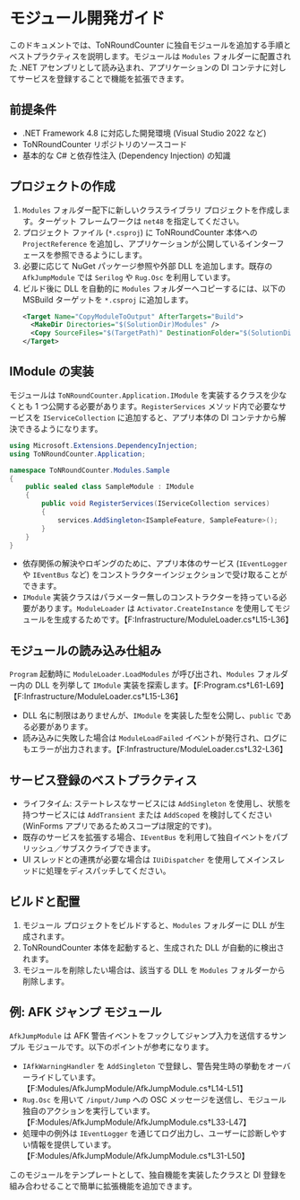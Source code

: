 # モジュール開発ガイド

このドキュメントでは、ToNRoundCounter に独自モジュールを追加する手順とベストプラクティスを説明します。モジュールは `Modules` フォルダーに配置された .NET アセンブリとして読み込まれ、アプリケーションの DI コンテナに対してサービスを登録することで機能を拡張できます。

## 前提条件
- .NET Framework 4.8 に対応した開発環境 (Visual Studio 2022 など)
- ToNRoundCounter リポジトリのソースコード
- 基本的な C# と依存性注入 (Dependency Injection) の知識

## プロジェクトの作成
1. `Modules` フォルダー配下に新しいクラスライブラリ プロジェクトを作成します。ターゲット フレームワークは `net48` を指定してください。
2. プロジェクト ファイル (`*.csproj`) に ToNRoundCounter 本体への `ProjectReference` を追加し、アプリケーションが公開しているインターフェースを参照できるようにします。
3. 必要に応じて NuGet パッケージ参照や外部 DLL を追加します。既存の `AfkJumpModule` では `Serilog` や `Rug.Osc` を利用しています。
4. ビルド後に DLL を自動的に `Modules` フォルダーへコピーするには、以下の MSBuild ターゲットを `*.csproj` に追加します。
   ```xml
   <Target Name="CopyModuleToOutput" AfterTargets="Build">
     <MakeDir Directories="$(SolutionDir)Modules" />
     <Copy SourceFiles="$(TargetPath)" DestinationFolder="$(SolutionDir)Modules" SkipUnchangedFiles="true" />
   </Target>
   ```

## IModule の実装
モジュールは `ToNRoundCounter.Application.IModule` を実装するクラスを少なくとも 1 つ公開する必要があります。`RegisterServices` メソッド内で必要なサービスを `IServiceCollection` に追加すると、アプリ本体の DI コンテナから解決できるようになります。

```csharp
using Microsoft.Extensions.DependencyInjection;
using ToNRoundCounter.Application;

namespace ToNRoundCounter.Modules.Sample
{
    public sealed class SampleModule : IModule
    {
        public void RegisterServices(IServiceCollection services)
        {
            services.AddSingleton<ISampleFeature, SampleFeature>();
        }
    }
}
```

- 依存関係の解決やロギングのために、アプリ本体のサービス (`IEventLogger` や `IEventBus` など) をコンストラクターインジェクションで受け取ることができます。
- `IModule` 実装クラスはパラメーター無しのコンストラクターを持っている必要があります。`ModuleLoader` は `Activator.CreateInstance` を使用してモジュールを生成するためです。【F:Infrastructure/ModuleLoader.cs†L15-L36】

## モジュールの読み込み仕組み
`Program` 起動時に `ModuleLoader.LoadModules` が呼び出され、`Modules` フォルダー内の DLL を列挙して `IModule` 実装を探索します。【F:Program.cs†L61-L69】【F:Infrastructure/ModuleLoader.cs†L15-L36】

- DLL 名に制限はありませんが、`IModule` を実装した型を公開し、`public` である必要があります。
- 読み込みに失敗した場合は `ModuleLoadFailed` イベントが発行され、ログにもエラーが出力されます。【F:Infrastructure/ModuleLoader.cs†L32-L36】

## サービス登録のベストプラクティス
- ライフタイム: ステートレスなサービスには `AddSingleton` を使用し、状態を持つサービスには `AddTransient` または `AddScoped` を検討してください (WinForms アプリであるためスコープは限定的です)。
- 既存のサービスを拡張する場合、`IEventBus` を利用して独自イベントをパブリッシュ／サブスクライブできます。
- UI スレッドとの連携が必要な場合は `IUiDispatcher` を使用してメインスレッドに処理をディスパッチしてください。

## ビルドと配置
1. モジュール プロジェクトをビルドすると、`Modules` フォルダーに DLL が生成されます。
2. ToNRoundCounter 本体を起動すると、生成された DLL が自動的に検出されます。
3. モジュールを削除したい場合は、該当する DLL を `Modules` フォルダーから削除します。

## 例: AFK ジャンプ モジュール
`AfkJumpModule` は AFK 警告イベントをフックしてジャンプ入力を送信するサンプル モジュールです。以下のポイントが参考になります。

- `IAfkWarningHandler` を `AddSingleton` で登録し、警告発生時の挙動をオーバーライドしています。【F:Modules/AfkJumpModule/AfkJumpModule.cs†L14-L51】
- `Rug.Osc` を用いて `/input/Jump` への OSC メッセージを送信し、モジュール独自のアクションを実行しています。【F:Modules/AfkJumpModule/AfkJumpModule.cs†L33-L47】
- 処理中の例外は `IEventLogger` を通じてログ出力し、ユーザーに診断しやすい情報を提供しています。【F:Modules/AfkJumpModule/AfkJumpModule.cs†L31-L50】

このモジュールをテンプレートとして、独自機能を実装したクラスと DI 登録を組み合わせることで簡単に拡張機能を追加できます。

